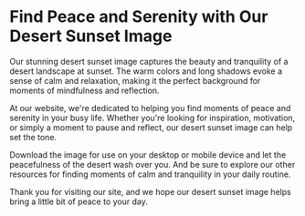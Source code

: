 <!--font:Poppins-->

# Find Peace and Serenity with Our Desert Sunset Image

Our stunning desert sunset image captures the beauty and tranquility of a desert landscape at sunset. The warm colors and long shadows evoke a sense of calm and relaxation, making it the perfect background for moments of mindfulness and reflection.

At our website, we're dedicated to helping you find moments of peace and serenity in your busy life. Whether you're looking for inspiration, motivation, or simply a moment to pause and reflect, our desert sunset image can help set the tone.

Download the image for use on your desktop or mobile device and let the peacefulness of the desert wash over you. And be sure to explore our other resources for finding moments of calm and tranquility in your daily routine.

Thank you for visiting our site, and we hope our desert sunset image helps bring a little bit of peace to your day.

<!--

Write me markdown content of website with wallpaper:

"A photograph of a desert landscape at sunset, with warm colors and long shadows."

The header of the page should not be copy of the text but rather a real content of the website which is using this wallpaper.


---


# Desert Sunset Wallpaper

Welcome to our website featuring a stunning photograph of a desert landscape at sunset. This wallpaper captures the beauty and tranquility of the desert with its warm colors and long shadows.

Feel free to download this wallpaper for your desktop or mobile device and enjoy the breathtaking scenery every day. Let the peacefulness of the desert inspire you and bring a sense of calm to your daily life.

Thank you for visiting our website and we hope you enjoy this beautiful desert sunset wallpaper.


---


Heading should not include word "wallpaper". The website should not be about the wallpaper itself, wallpaper is just a related background, rewrite whole content.


---


# Discover the Tranquility of the Desert at Sunset

Experience the breathtaking beauty of a desert landscape at sunset with our stunning background image. The warm colors and long shadows captured in this photograph will transport you to a place of peace and tranquility.

Our website is dedicated to helping you find moments of calm in your busy life. Whether you're looking for inspiration, relaxation, or just a moment to pause and reflect, our desert sunset background can help set the tone.

Feel free to download the image for use on your desktop or mobile device, and let the peacefulness of the desert wash over you. And be sure to check out our other resources for finding moments of mindfulness and serenity in your daily routine.

Thank you for visiting our site, and we hope our desert sunset background helps bring a little bit of peace to your day.


---


Heading is too long, rewrite whole content.


---


# Discover Tranquility with Our Desert Sunset Background

Take a moment to unwind and find peace with our stunning desert sunset background. This photograph captures the serene beauty of a desert landscape at sunset, with warm colors and long shadows that evoke a sense of calm and tranquility.

Our website is dedicated to helping you find moments of mindfulness and relaxation in your busy life. Whether you're looking for inspiration, motivation, or simply a moment to pause and reflect, our desert sunset background can help set the tone.

Download the image for use on your desktop or mobile device and let the peacefulness of the desert wash over you. And be sure to explore our other resources for finding moments of calm and serenity in your daily routine.

Thank you for visiting our site, and we hope our desert sunset background helps bring a little bit of peace to your day.


---


Heading is too long, rewrite whole content.


---


# Find Peace and Serenity with Our Desert Sunset Image

Our stunning desert sunset image captures the beauty and tranquility of a desert landscape at sunset. The warm colors and long shadows evoke a sense of calm and relaxation, making it the perfect background for moments of mindfulness and reflection.

At our website, we're dedicated to helping you find moments of peace and serenity in your busy life. Whether you're looking for inspiration, motivation, or simply a moment to pause and reflect, our desert sunset image can help set the tone.

Download the image for use on your desktop or mobile device and let the peacefulness of the desert wash over you. And be sure to explore our other resources for finding moments of calm and tranquility in your daily routine.

Thank you for visiting our site, and we hope our desert sunset image helps bring a little bit of peace to your day.


---


Write me a Google font which is best fitting for the website.

Pick from the list:
- Montserrat
- Lobster
- Exo 2
- Futura
- Playfair Display
- Orbitron
- Barlow Condensed
- Roboto
- Alegreya
- Lato
- IBM Plex Sans
- Poppins
- Open Sans
- Dancing Script
- Inter
- Raleway
- Great Vibes


Write just the font name nothing else.


---


Poppins

-->
